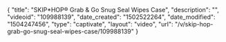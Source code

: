 {
    "title": "SKIP*HOP&reg; Grab &amp; Go Snug Seal Wipes Case",
    "description": "",
    "videoid": "109988139",
    "date_created": "1502522264",
    "date_modified": "1504247456",
    "type": "captivate",
    "layout": "video",
    "url": "\/v\/skip-hop-grab-go-snug-seal-wipes-case\/109988139"
}